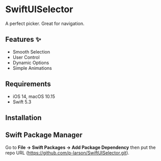 # SwiftUISelector
A perfect picker. Great for navigation. 

## Features :sparkles:
- Smooth Selection
- User Control
- Dynamic Options
- Simple Animations

## Requirements
- iOS 14, macOS 10.15
- Swift 5.3


## Installation

## Swift Package Manager

Go to **File → Swift Packages → Add Package Dependency** then put the repo URL (https://github.com/p-larson/SwiftUISelector.git).
